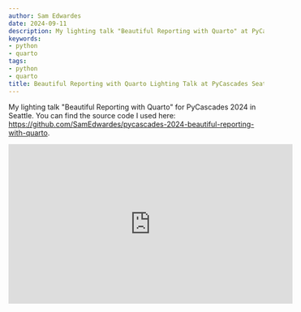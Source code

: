 ```yaml
---
author: Sam Edwardes
date: 2024-09-11
description: My lighting talk "Beautiful Reporting with Quarto" at PyCascades Seattle 2024.
keywords:
- python
- quarto
tags:
- python
- quarto
title: Beautiful Reporting with Quarto Lighting Talk at PyCascades Seattle 2024
---
```


My lighting talk "Beautiful Reporting with Quarto" for PyCascades 2024 in Seattle. You can find the source code I used here: <https://github.com/SamEdwardes/pycascades-2024-beautiful-reporting-with-quarto>.

<iframe width="560" height="315" src="https://www.youtube.com/embed/mtfu_D3pAlo?si=AN4WtuT_w1eJ1dKB&amp;start=511" title="YouTube video player" frameborder="0" allow="accelerometer; autoplay; clipboard-write; encrypted-media; gyroscope; picture-in-picture; web-share" referrerpolicy="strict-origin-when-cross-origin" allowfullscreen></iframe>
